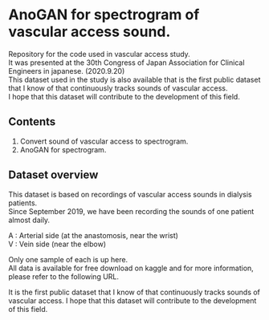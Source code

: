 # AnoGAN for spectrogram of vascular access sound.
Repository for the code used in vascular access study.    
It was presented at the 30th Congress of Japan Association for Clinical Engineers in japanese. (2020.9.20)    
This dataset used in the study is also available that is the first public dataset that I know of that continuously tracks sounds of vascular access.    
I hope that this dataset will contribute to the development of this field.

## Contents
1. Convert sound of vascular access to spectrogram.
2. AnoGAN for spectrogram.

## Dataset overview
This dataset is based on recordings of vascular access sounds in dialysis patients.    
Since September 2019, we have been recording the sounds of one patient almost daily.   
 
A : Arterial side (at the anastomosis, near the wrist)     
V : Vein side (near the elbow)    

Only one sample of each is up here.     
All data is available for free download on kaggle and for more information, please refer to the following URL.

It is the first public dataset that I know of that continuously tracks sounds of vascular access.
I hope that this dataset will contribute to the development of this field.